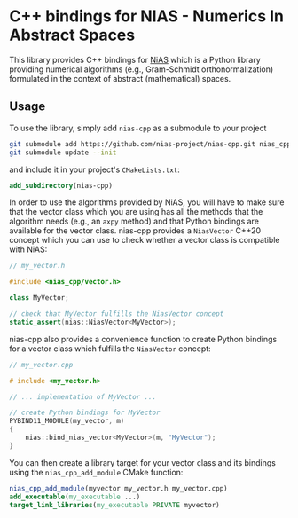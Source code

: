 # C++ bindings for NIAS - Numerics In Abstract Spaces

This library provides C++ bindings for [NiAS](https://github.com/nias-project/nias) which is a Python library providing numerical algorithms (e.g., Gram-Schmidt orthonormalization) formulated in the context of abstract (mathematical) spaces.

## Usage

To use the library, simply add `nias-cpp` as a submodule to your project

```bash
git submodule add https://github.com/nias-project/nias-cpp.git nias_cpp
git submodule update --init
```

and include it in your project's `CMakeLists.txt`:

```cmake
add_subdirectory(nias-cpp)
```

In order to use the algorithms provided by NiAS, you will have to make sure that the vector class which you are using has all the methods that the algorithm needs (e.g., an `axpy` method) and that Python bindings are available for the vector class. nias-cpp provides a `NiasVector` C++20 concept which you can use to check whether a vector class is compatible with NiAS:

```cpp
// my_vector.h

#include <nias_cpp/vector.h>

class MyVector;

// check that MyVector fulfills the NiasVector concept
static_assert(nias::NiasVector<MyVector>);
```

nias-cpp also provides a convenience function to create Python bindings for a vector class which fulfills the `NiasVector` concept:

```cpp
// my_vector.cpp

# include <my_vector.h>

// ... implementation of MyVector ...

// create Python bindings for MyVector
PYBIND11_MODULE(my_vector, m)
{
    nias::bind_nias_vector<MyVector>(m, "MyVector");
}
```

You can then create a library target for your vector class and its bindings using the `nias_cpp_add_module` CMake function:

```cmake
nias_cpp_add_module(myvector my_vector.h my_vector.cpp)
add_executable(my_executable ...)
target_link_libraries(my_executable PRIVATE myvector)
```
